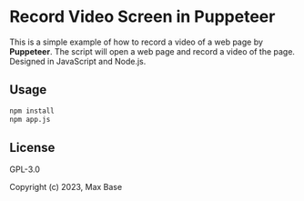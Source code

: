 # Record Video Screen in Puppeteer

This is a simple example of how to record a video of a web page by **Puppeteer**. The script will open a web page and record a video of the page. Designed in JavaScript and Node.js.

## Usage

```bash
npm install
npm app.js
```

## License

GPL-3.0

Copyright (c) 2023, Max Base

